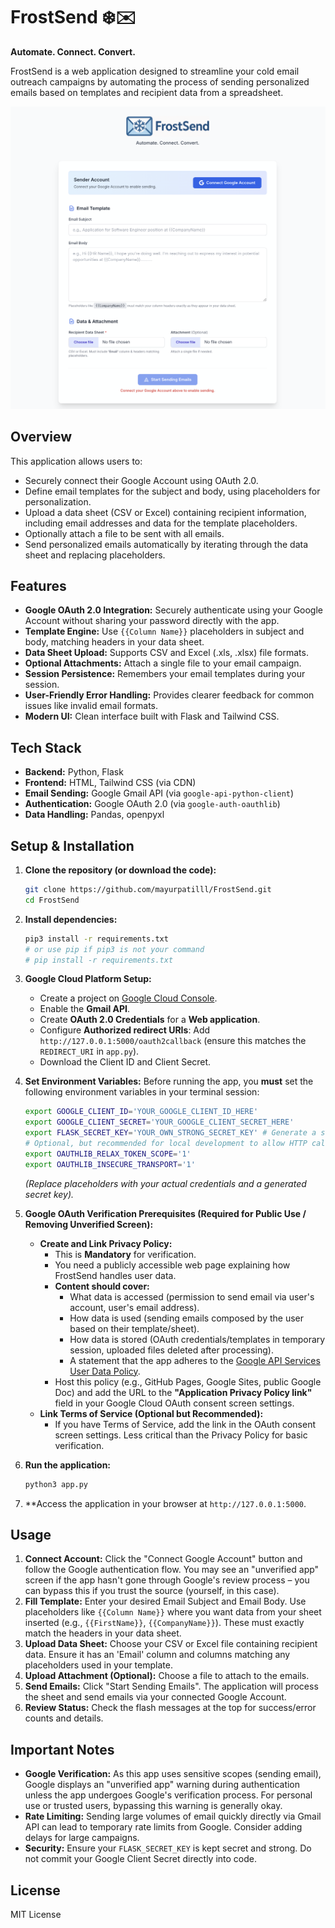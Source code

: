 # FrostSend ❄️✉️

**Automate. Connect. Convert.**

FrostSend is a web application designed to streamline your cold email outreach campaigns by automating the process of sending personalized emails based on templates and recipient data from a spreadsheet.

![FrostSend UI Screenshot](screenshot.png)

## Overview

This application allows users to:
*   Securely connect their Google Account using OAuth 2.0.
*   Define email templates for the subject and body, using placeholders for personalization.
*   Upload a data sheet (CSV or Excel) containing recipient information, including email addresses and data for the template placeholders.
*   Optionally attach a file to be sent with all emails.
*   Send personalized emails automatically by iterating through the data sheet and replacing placeholders.

## Features

*   **Google OAuth 2.0 Integration:** Securely authenticate using your Google Account without sharing your password directly with the app.
*   **Template Engine:** Use `{{Column Name}}` placeholders in subject and body, matching headers in your data sheet.
*   **Data Sheet Upload:** Supports CSV and Excel (.xls, .xlsx) file formats.
*   **Optional Attachments:** Attach a single file to your email campaign.
*   **Session Persistence:** Remembers your email templates during your session.
*   **User-Friendly Error Handling:** Provides clearer feedback for common issues like invalid email formats.
*   **Modern UI:** Clean interface built with Flask and Tailwind CSS.

## Tech Stack

*   **Backend:** Python, Flask
*   **Frontend:** HTML, Tailwind CSS (via CDN)
*   **Email Sending:** Google Gmail API (via `google-api-python-client`)
*   **Authentication:** Google OAuth 2.0 (via `google-auth-oauthlib`)
*   **Data Handling:** Pandas, openpyxl

## Setup & Installation

1.  **Clone the repository (or download the code):**
    ```bash
    git clone https://github.com/mayurpatilll/FrostSend.git
    cd FrostSend
    ```

2.  **Install dependencies:**
    ```bash
    pip3 install -r requirements.txt
    # or use pip if pip3 is not your command
    # pip install -r requirements.txt 
    ```

3.  **Google Cloud Platform Setup:**
    *   Create a project on [Google Cloud Console](https://console.cloud.google.com/).
    *   Enable the **Gmail API**.
    *   Create **OAuth 2.0 Credentials** for a **Web application**.
    *   Configure **Authorized redirect URIs**: Add `http://127.0.0.1:5000/oauth2callback` (ensure this matches the `REDIRECT_URI` in `app.py`).
    *   Download the Client ID and Client Secret.

4.  **Set Environment Variables:** Before running the app, you **must** set the following environment variables in your terminal session:
    ```bash
    export GOOGLE_CLIENT_ID='YOUR_GOOGLE_CLIENT_ID_HERE'
    export GOOGLE_CLIENT_SECRET='YOUR_GOOGLE_CLIENT_SECRET_HERE'
    export FLASK_SECRET_KEY='YOUR_OWN_STRONG_SECRET_KEY' # Generate a strong random key
    # Optional, but recommended for local development to allow HTTP callback
    export OAUTHLIB_RELAX_TOKEN_SCOPE='1' 
    export OAUTHLIB_INSECURE_TRANSPORT='1' 
    ```
    *(Replace placeholders with your actual credentials and a generated secret key).*

5.  **Google OAuth Verification Prerequisites (Required for Public Use / Removing Unverified Screen):**
    *   **Create and Link Privacy Policy:**
        *   This is **Mandatory** for verification.
        *   You need a publicly accessible web page explaining how FrostSend handles user data.
        *   **Content should cover:**
            *   What data is accessed (permission to send email via user's account, user's email address).
            *   How data is used (sending emails composed by the user based on their template/sheet).
            *   How data is stored (OAuth credentials/templates in temporary session, uploaded files deleted after processing).
            *   A statement that the app adheres to the [Google API Services User Data Policy](https://developers.google.com/terms/api-services-user-data-policy).
        *   Host this policy (e.g., GitHub Pages, Google Sites, public Google Doc) and add the URL to the **"Application Privacy Policy link"** field in your Google Cloud OAuth consent screen settings.
    *   **Link Terms of Service (Optional but Recommended):**
        *   If you have Terms of Service, add the link in the OAuth consent screen settings. Less critical than the Privacy Policy for basic verification.

6.  **Run the application:**
    ```bash
    python3 app.py
    ```

7.  **Access the application in your browser at `http://127.0.0.1:5000`.

## Usage

1.  **Connect Account:** Click the "Connect Google Account" button and follow the Google authentication flow. You may see an "unverified app" screen if the app hasn't gone through Google's review process – you can bypass this if you trust the source (yourself, in this case).
2.  **Fill Template:** Enter your desired Email Subject and Email Body. Use placeholders like `{{Column Name}}` where you want data from your sheet inserted (e.g., `{{FirstName}}`, `{{CompanyName}}`). These must exactly match the headers in your data sheet.
3.  **Upload Data Sheet:** Choose your CSV or Excel file containing recipient data. Ensure it has an 'Email' column and columns matching any placeholders used in your template.
4.  **Upload Attachment (Optional):** Choose a file to attach to the emails.
5.  **Send Emails:** Click "Start Sending Emails". The application will process the sheet and send emails via your connected Google Account.
6.  **Review Status:** Check the flash messages at the top for success/error counts and details.

## Important Notes

*   **Google Verification:** As this app uses sensitive scopes (sending email), Google displays an "unverified app" warning during authentication unless the app undergoes Google's verification process. For personal use or trusted users, bypassing this warning is generally okay.
*   **Rate Limiting:** Sending large volumes of email quickly directly via Gmail API can lead to temporary rate limits from Google. Consider adding delays for large campaigns.
*   **Security:** Ensure your `FLASK_SECRET_KEY` is kept secret and strong. Do not commit your Google Client Secret directly into code.

## License

MIT License 